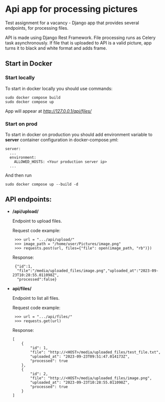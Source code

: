 # Api app for processing pictures

Test assignment for a vacancy - Django app that provides several endpoints, for processing files.

API is made using Django Rest Framework. File processing runs as Celery task asynchronously.
If file that is uploaded to API is a valid picture, app turns it to black and white format and adds frame.

## Start in Docker


### Start locally
To start in docker locally you should use commands:

```
sudo docker compose build
sudo docker compose up
```
App will appear at *http://127.0.0.1/api/files/*


### Start on prod

To start in docker on production you should add environment variable to  **server** container configuration in docker-compose.yml:

```
server:
  ...
  environment:
    ALLOWED_HOSTS: <Your production server ip>
  ...
```

And then run

```
sudo docker compose up --build -d
```


## API endpoints:

* **/api/upload/**

   Endpoint to upload files.

   Request code example:
   ```
    >>> url = ".../api/upload/"
    >>> image_path = "/home/user/Pictures/image.png"
    >>> requests.post(url, files={"file": open(image_path, "rb")})
   ```
   Response:
   ```
    {"id":1,
     "file":"/media/uploaded_files/image.png","uploaded_at":"2023-09-23T10:28:55.011098Z",
     "processed":false}
   ```

* **api/files/**

  Endpoint to list all files.

  Request code example:
  ```
   >>> url = ".../api/files/"
   >>> requests.get(url)
  ```
  Response:
  ```
  [
      {
          "id": 1,
          "file": "http://<HOST>/media/uploaded_files/test_file.txt",
          "uploaded_at": "2023-09-23T09:51:47.014173Z",
          "processed": true
      },
      {
          "id": 2,
          "file": "http://<HOST>/media/uploaded_files/image.png",
          "uploaded_at": "2023-09-23T10:28:55.011098Z",
          "processed": true
      }
  ]
  ```
